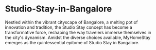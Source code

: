 # Studio-Stay-in-Bangalore
Nestled within the vibrant cityscape of Bangalore, a melting pot of innovation and tradition, the Studio Stay concept has become a transformative force, reshaping the way travelers immerse themselves in the city's dynamism. Amidst the diverse choices available, MyHomeStay emerges as the quintessential epitome of Studio Stay in Bangalore.
